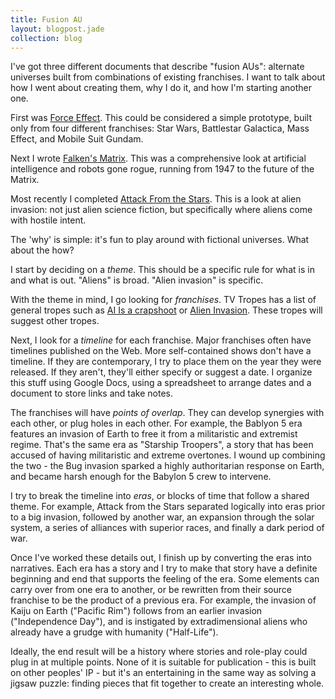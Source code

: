 ```yaml
---
title: Fusion AU
layout: blogpost.jade
collection: blog
---
```


I've got three different documents that describe "fusion AUs":
alternate universes built from combinations of existing franchises.
I want to talk about how I went about creating them,
why I do it, and how I'm starting another one.

<!-- more -->

First was [Force Effect](/fiction/force-effect.html).
This could be considered a simple prototype,
built only from four different franchises:
Star Wars, Battlestar Galactica, Mass Effect, and Mobile Suit Gundam.

Next I wrote [Falken's Matrix](/fiction/falkens-matrix.html).
This was a comprehensive look at artificial intelligence and robots
gone rogue, running from 1947 to the future of the Matrix.

Most recently I completed
[Attack From the Stars](/assets/rpg/AttackfromtheStars.pdf).
This is a look at alien invasion: not just alien science fiction,
but specifically where aliens come with hostile intent.

The 'why' is simple: it's fun to play around with fictional universes.
What about the how?

I start by deciding on a *theme*.
This should be a specific rule for what is in and what is out.
"Aliens" is broad. "Alien invasion" is specific.

With the theme in mind, I go looking for *franchises*.
TV Tropes has a list of general tropes such as
[AI Is a crapshoot](http://tvtropes.org/pmwiki/pmwiki.php/Main/AIIsACrapshoot)
or [Alien Invasion](http://tvtropes.org/pmwiki/pmwiki.php/Main/AlienInvasion).
These tropes will suggest other tropes.

Next, I look for a *timeline* for each franchise.
Major franchises often have timelines published on the Web.
More self-contained shows don't have a timeline.
If they are contemporary, I try to place them on the year
they were released.
If they aren't, they'll either specify or suggest a date.
I organize this stuff using Google Docs, using a spreadsheet
to arrange dates and a document to store links and take notes.

The franchises will have *points of overlap*.
They can develop synergies with each other, or plug holes in each other.
For example, the Bablyon 5 era features an invasion of Earth
to free it from a militaristic and extremist regime.
That's the same era as "Starship Troopers", a story that has been
accused of having militaristic and extreme overtones.
I wound up combining the two - the Bug invasion sparked a highly
authoritarian response on Earth, and became harsh enough for the
Babylon 5 crew to intervene.

I try to break the timeline into *eras*, or blocks of time
that follow a shared theme.
For example, Attack from the Stars separated logically into eras
prior to a big invasion, followed by another war,
an expansion through the solar system,
a series of alliances with superior races, and finally a dark period of war.

Once I've worked these details out, I finish up by converting
the eras into narratives.
Each era has a story and I try to make that story have a definite
beginning and end that supports the feeling of the era.
Some elements can carry over from one era to another,
or be rewritten from their source franchise to be the product of
a previous era.
For example, the invasion of Kaiju on Earth ("Pacific Rim")
follows from an earlier invasion ("Independence Day"),
and is instigated by extradimensional aliens who already have a
grudge with humanity ("Half-Life").

Ideally, the end result will be a history where stories and
role-play could plug in at multiple points.
None of it is suitable for publication - this is built on other peoples' IP -
but it's an entertaining in the same way as solving a jigsaw puzzle:
finding pieces that fit together to create an interesting whole.
